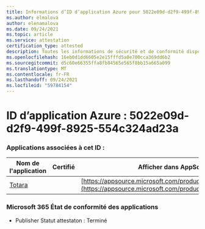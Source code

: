 ```yaml
---
title: Informations d’ID d’application Azure pour 5022e09d-d2f9-499f-8925-554c324ad23a
ms.author: elmalova
author: elenamalova
ms.date: 09/24/2021
ms.topic: article
ms.service: attestation
certification_type: attested
description: Toutes les informations de sécurité et de conformité disponibles pour 5022e09d-d2f9-499f-8925-554c324ad23a.
ms.openlocfilehash: 16eb0d1dd6605e2e15fffd5a0e700cca369dd6b2
ms.sourcegitcommit: d5c60e66355ffa8fb84565e565f8bb15a665a099
ms.translationtype: MT
ms.contentlocale: fr-FR
ms.lasthandoff: 09/24/2021
ms.locfileid: "59784154"
---
```

# <a name="azure-app-id-5022e09d-d2f9-499f-8925-554c324ad23a"></a>ID d’application Azure : 5022e09d-d2f9-499f-8925-554c324ad23a


### <a name="apps-associated-with-this-id"></a>Applications associées à cet ID :
| **Nom de l'application** | **Certifié** | **Afficher dans AppSource** |
|--------------|---------------|-----------------------|
| [Totara](https://docs.microsoft.com/microsoft-365-app-certification/forward/WA200003222) |  | [https://appsource.microsoft.com/product/office/WA200003222](https://appsource.microsoft.com/product/office/WA200003222) |

### <a name="microsoft-365-app-compliance-status"></a>Microsoft 365 État de conformité des applications
- Publisher Statut attestaton : Terminé
